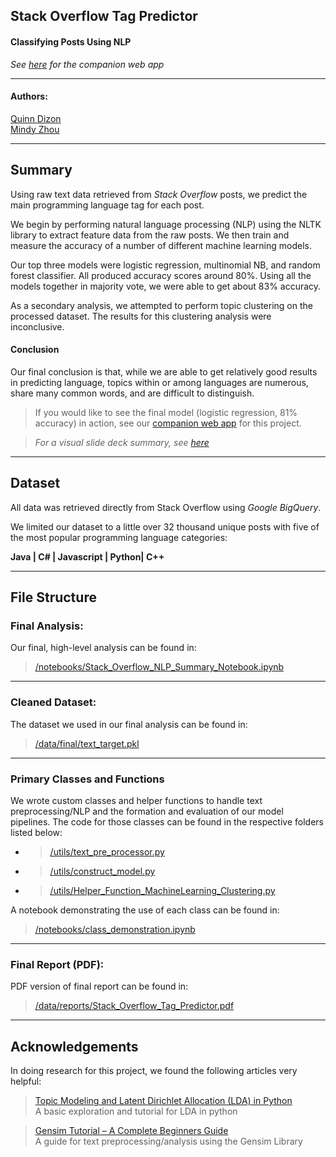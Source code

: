 ## **Stack Overflow Tag Predictor**
#### Classifying Posts Using NLP 

_See [here](https://tag-predictor.netlify.com/) for the companion web app_
___
#### Authors: 
[Quinn Dizon](https://github.com/QED0711)  
[Mindy Zhou](https://github.com/mzhou356)

___

## Summary

Using raw text data retrieved from _Stack Overflow_ posts, we predict the main programming language tag for each post. 

We begin by performing natural language processing (NLP) using the NLTK library to extract feature data from the raw posts. We then train and measure the accuracy of a number of different machine learning models. 

Our top three models were logistic regression, multinomial NB, and random forest classifier. All produced accuracy scores around 80%. Using all the models together in majority vote, we were able to get about 83% accuracy. 

As a secondary analysis, we attempted to perform topic clustering on the processed dataset. The results for this clustering analysis were inconclusive. 

#### Conclusion

Our final conclusion is that, while we are able to get relatively good results in predicting language, topics within or among languages are numerous, share many common words, and are difficult to distinguish.

> If you would like to see the final model (logistic regression, 81% accuracy) in action, see our [companion web app](https://tag-predictor.netlify.com/) for this project.

> _For a visual slide deck summary, see [here](https://docs.google.com/presentation/d/17F4NEf2O8SrrgcFmIh9pVS8Rrt_OFZquxqfzttDewkY/edit?usp=sharing)_
___

## Dataset

All data was retrieved directly from Stack Overflow using _Google BigQuery_.

We limited our dataset to a little over 32 thousand unique posts with five of the most popular programming language categories:  

**Java | C# | Javascript | Python| C++**

___

## File Structure

### Final Analysis: 
Our final, high-level analysis can be found in:


> [/notebooks/Stack_Overflow_NLP_Summary_Notebook.ipynb](https://github.com/QED0711/stack_overflow_nlp/blob/master/notebooks/Stack_Overflow_NLP_Summary_Notebook.ipynb)

___
### Cleaned Dataset:

The dataset we used in our final analysis can be found in:
> [/data/final/text_target.pkl](https://github.com/QED0711/stack_overflow_nlp/blob/master/data/final/text_target.pkl)
___
### Primary Classes and Functions

We wrote custom classes and helper functions to handle text preprocessing/NLP and the formation and evaluation of our model pipelines. The code for those classes can be found in the respective folders listed below:

- > [/utils/text_pre_processor.py](https://github.com/QED0711/stack_overflow_nlp/blob/master/utils/text_pre_processor.py)
- > [/utils/construct_model.py](https://github.com/QED0711/stack_overflow_nlp/blob/master/utils/construct_model.py)
- > [/utils/Helper_Function_MachineLearning_Clustering.py](https://github.com/QED0711/stack_overflow_nlp/blob/master/utils/Helper_Function_MachineLearning_Clustering.py)

A notebook demonstrating the use of each class can be found in:

> [/notebooks/class_demonstration.ipynb](https://github.com/QED0711/stack_overflow_nlp/blob/master/notebooks/class_demonstration.ipynb)

___

### Final Report (PDF):

PDF version of final report can be found in:
> [/data/reports/Stack_Overflow_Tag_Predictor.pdf](https://github.com/QED0711/stack_overflow_nlp/blob/master/reports/Stack_Overflow_Tag_Predictor.pdf)
___

## Acknowledgements 

In doing research for this project, we found the following articles very helpful:

> [Topic Modeling and Latent Dirichlet Allocation (LDA) in Python](https://towardsdatascience.com/topic-modeling-and-latent-dirichlet-allocation-in-python-9bf156893c24)  
> A basic exploration and tutorial for LDA in python

> [Gensim Tutorial – A Complete Beginners Guide](https://www.machinelearningplus.com/nlp/gensim-tutorial/)  
> A guide for text preprocessing/analysis using the Gensim Library
